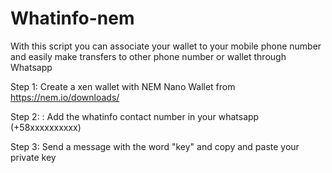 # Whatinfo-nem
With this script you can associate your wallet to your mobile phone number and easily make transfers to other phone number or wallet through Whatsapp

Step 1: 
Create a xen wallet with NEM Nano Wallet from https://nem.io/downloads/

Step 2: :
Add the whatinfo contact number in your whatsapp (+58xxxxxxxxxx)

Step 3:
Send a message with the word "key" and copy and paste your private key

